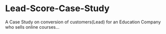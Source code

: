 # Lead-Score-Case-Study
A Case Study on conversion of customers(Lead) for an Education Company who sells online courses...
